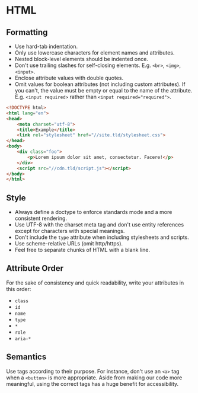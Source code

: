 # HTML

## Formatting

- Use hard-tab indentation.
- Only use lowercase characters for element names and attributes.
- Nested block-level elements should be indented once.
- Don't use trailing slashes for self-closing elements. E.g. `<br>`, `<img>`, `<input>`.
- Enclose attribute values with double quotes.
- Omit values for boolean attributes (not including custom attributes). If you can't, the value must be empty or equal to the name of the attribute. E.g. `<input required>` rather than `<input required="required">`.

```html
<!DOCTYPE html>
<html lang="en">
<head>
	<meta charset="utf-8">
	<title>Example</title>
	<link rel="stylesheet" href="//site.tld/stylesheet.css">
</head>
<body>
	<div class="foo">
		<p>Lorem ipsum dolor sit amet, consectetur. Facere!</p>
	</div>
	<script src="//cdn.tld/script.js"></script>
</body>
</html>
```

## Style
- Always define a doctype to enforce standards mode and a more consistent rendering.
- Use UTF-8 with the charset meta tag and don't use entity references except for characters with special meanings.
- Don't include the `type` attribute when including stylesheets and scripts.
- Use scheme-relative URLs (omit http/https).
- Feel free to separate chunks of HTML with a blank line.

## Attribute Order

For the sake of consistency and quick readability, write your attributes in this order:

- `class`
- `id`
- `name`
- `type`
- `*`
- `role`
- `aria-*`

## Semantics

Use tags according to their purpose. For instance, don't use an `<a>` tag when a `<button>` is more appropriate. Aside from making our code more meaningful, using the correct tags has a huge benefit for accessibility.
